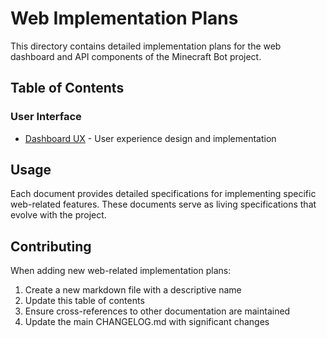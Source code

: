# Web Implementation Plans

This directory contains detailed implementation plans for the web dashboard and API components of the Minecraft Bot project.

## Table of Contents

### User Interface
- [Dashboard UX](./dashboard_ux.md) - User experience design and implementation

## Usage

Each document provides detailed specifications for implementing specific web-related features. These documents serve as living specifications that evolve with the project.

## Contributing

When adding new web-related implementation plans:
1. Create a new markdown file with a descriptive name
2. Update this table of contents
3. Ensure cross-references to other documentation are maintained
4. Update the main CHANGELOG.md with significant changes 